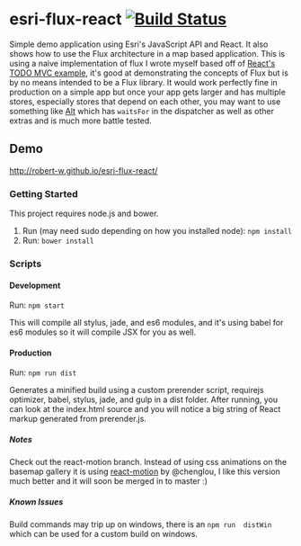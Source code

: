 # esri-flux-react  [![Build Status](https://travis-ci.org/Robert-W/esri-flux-react.svg?branch=master)](https://travis-ci.org/Robert-W/esri-flux-react)
Simple demo application using Esri's JavaScript API and React. It also shows how to use the Flux architecture in a map based application.  This is using a naive implementation of flux I wrote myself based off of [React's TODO MVC example](https://facebook.github.io/flux/docs/todo-list.html), it's good at demonstrating the concepts of Flux but is by no means intended to be a Flux library.  It would work perfectly fine in production on a simple app but once your app gets larger and has multiple stores, especially stores that depend on each other, you may want to use something like [Alt](http://alt.js.org/) which has ```waitsFor``` in the dispatcher as well as other extras and is much more battle tested.

## Demo
<a href='http://robert-w.github.io/esri-flux-react/'>http://robert-w.github.io/esri-flux-react/</a>

### Getting Started
This project requires node.js and bower.

1. Run (may need sudo depending on how you installed node): ```npm install```
2. Run: ```bower install```

### Scripts

#### Development
Run: ```npm start```

This will compile all stylus, jade, and es6 modules, and it's using babel for es6 modules so it will compile JSX for you as well.

#### Production
Run: ```npm run dist```

Generates a minified build using a custom prerender script, requirejs optimizer, babel, stylus, jade, and gulp in a dist folder.  After running, you can look at the index.html source and you will notice a big string of React markup generated from prerender.js.

##### Notes
Check out the react-motion branch.  Instead of using css animations on the basemap gallery it is using [react-motion](https://github.com/chenglou/react-motion) by @chenglou, I like this version much better and it will soon be merged in to master :)

##### Known Issues
Build commands may trip up on windows, there is an ```npm run  distWin``` which can be used for a custom build on windows.
